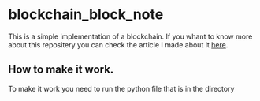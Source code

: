 # blockchain_block_note
This is a simple implementation of a blockchain. If you whant to know more about this repositery you can check the article I made about it [here](https://penyel-djegnene.medium.com/learn-blockchain-by-creating-one-3a38cc7b263b).


## How to make it work.
To make it work you need to run the python file that is in the directory 
